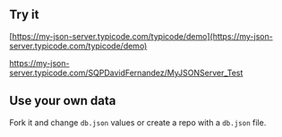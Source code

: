 ## Try it

[https://my-json-server.typicode.com/typicode/demo](https://my-json-server.typicode.com/typicode/demo)

https://my-json-server.typicode.com/SQPDavidFernandez/MyJSONServer_Test

## Use your own data

Fork it and change `db.json` values or create a repo with a `db.json` file.
